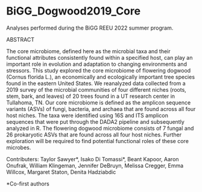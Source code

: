 # BiGG_Dogwood2019_Core
Analyses performed during the BiGG REEU 2022 summer program.

ABSTRACT

The core microbiome, defined here as the microbial taxa and their functional attributes consistently found within a specified host, can play an important role in evolution and adaptation to changing environments and stressors. This study explored the core microbiome of flowering dogwood (Cornus florida L.), an economically and ecologically important tree species found in the eastern United States. We reanalyzed data collected from a 2019 survey of the microbial communities of four different niches (roots, stem, bark, and leaves) of 20 trees found in a UT research center in Tullahoma, TN. Our core microbiome is defined as the amplicon sequence variants (ASVs) of fungi, bacteria, and archaea that are found across all four host niches. The taxa were identified using 16S and ITS amplicon sequences that were put through the DADA2 pipeline and subsequently analyzed in R. The flowering dogwood microbiome consists of 7 fungal and 26 prokaryotic ASVs that are found across all four host niches. Further exploration will be required to find potential functional roles of these core microbes.

Contributers: Taylor Sawyer*, Isako Di Tomassi*, Beant Kapoor, Aaron Onufrak, William Klingeman, Jennifer DeBruyn, Melissa Cregger, Emma Willcox, Margaret Staton, Denita Hadziabdic

*Co-first authors
